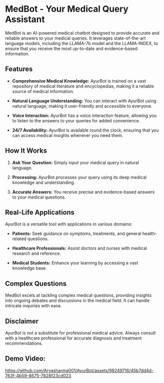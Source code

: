 # MedBot - Your Medical Query Assistant

MedBot is an AI-powered medical chatbot designed to provide accurate and reliable answers to your medical queries. It leverages state-of-the-art language models, including the LLAMA-7b model and the LLAMA-INDEX, to ensure that you receive the most up-to-date and evidence-based information.

## Features

- **Comprehensive Medical Knowledge:** AyurBot is trained on a vast repository of medical literature and encyclopedias, making it a reliable source of medical information.

- **Natural Language Understanding:** You can interact with AyurBot using natural language, making it user-friendly and accessible to everyone.

- **Voice Interaction:** AyurBot has a voice interaction feature, allowing you to listen to the answers to your queries for added convenience.

- **24/7 Availability:** AyurBot is available round the clock, ensuring that you can access medical insights whenever you need them.

## How It Works

1. **Ask Your Question:** Simply input your medical query in natural language.

2. **Processing:** AyurBot processes your query using its deep medical knowledge and understanding.

3. **Accurate Answers:** You receive precise and evidence-based answers to your medical questions.

## Real-Life Applications

AyurBot is a versatile tool with applications in various domains:

- **Patients:** Seek guidance on symptoms, treatments, and general health-related questions.

- **Healthcare Professionals:** Assist doctors and nurses with medical research and reference.

- **Medical Students:** Enhance your learning by accessing a vast knowledge base.

## Complex Questions

MedBot excels at tackling complex medical questions, providing insights into ongoing debates and discussions in the medical field. It can handle intricate inquiries with ease.


## Disclaimer

AyurBot is not a substitute for professional medical advice. Always consult with a healthcare professional for accurate diagnosis and treatment recommendations.

## Demo Video:
https://github.com/Aryasharma001/AyurBot/assets/98249716/45b7dd4d-763f-4b59-8675-7828f23cd023
